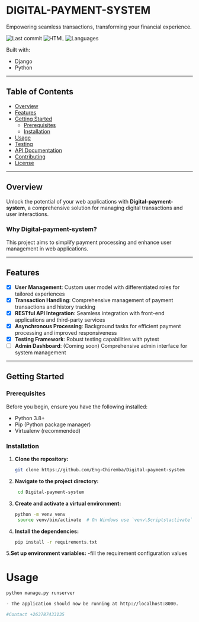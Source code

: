 # DIGITAL-PAYMENT-SYSTEM

Empowering seamless transactions, transforming your financial experience.

![Last commit](https://img.shields.io/badge/last_commit-today-brightgreen) ![HTML](https://img.shields.io/badge/HTML-52.3%25-orange) ![Languages](https://img.shields.io/badge/languages-3-blue)

Built with:
- Django
- Python

---

## Table of Contents

- [Overview](#overview)
- [Features](#features)
- [Getting Started](#getting-started)
  - [Prerequisites](#prerequisites)
  - [Installation](#installation)
- [Usage](#usage)
- [Testing](#testing)
- [API Documentation](#api-documentation)
- [Contributing](#contributing)
- [License](#license)

---

## Overview

Unlock the potential of your web applications with **Digital-payment-system**, a comprehensive solution for managing digital transactions and user interactions.

### Why Digital-payment-system?

This project aims to simplify payment processing and enhance user management in web applications.

---

## Features

- [x] **User Management**: Custom user model with differentiated roles for tailored experiences
- [x] **Transaction Handling**: Comprehensive management of payment transactions and history tracking
- [x] **RESTful API Integration**: Seamless integration with front-end applications and third-party services
- [x] **Asynchronous Processing**: Background tasks for efficient payment processing and improved responsiveness
- [x] **Testing Framework**: Robust testing capabilities with pytest
- [ ] **Admin Dashboard**: (Coming soon) Comprehensive admin interface for system management

---

## Getting Started

### Prerequisites

Before you begin, ensure you have the following installed:

- Python 3.8+
- Pip (Python package manager)
- Virtualenv (recommended)

### Installation

1. **Clone the repository:**
   ```bash
   git clone https://github.com/Eng-Chiremba/Digital-payment-system

2. **Navigate to the project directory:**
   ```bash
    cd Digital-payment-system

3. **Create and activate a virtual environment:**
   ```bash
   python -m venv venv
    source venv/bin/activate  # On Windows use `venv\Scripts\activate`

4. **Install the dependencies:**
   ```bash
   pip install -r requirements.txt
5.**Set up environment variables:**
-fill the requirement configuration values 

# **Usage**
```bash
python manage.py runserver

- The application should now be running at http://localhost:8000.

#Contact +263787433135
